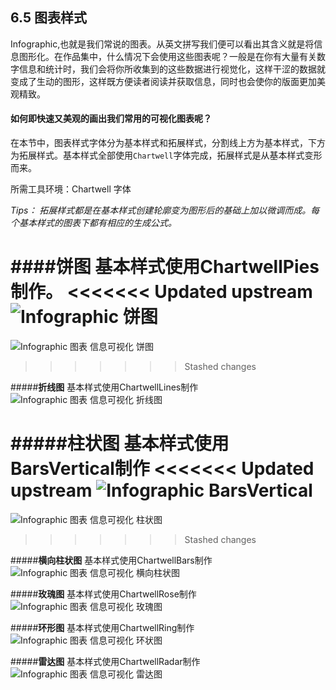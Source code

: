 ## 6.5 图表样式 ##

Infographic,也就是我们常说的图表。从英文拼写我们便可以看出其含义就是将信息图形化。在作品集中，什么情况下会使用这些图表呢？一般是在你有大量有关数字信息和统计时，我们会将你所收集到的这些数据进行视觉化，这样干涩的数据就变成了生动的图形，这样既方便读者阅读并获取信息，同时也会使你的版面更加美观精致。

#### 如何即快速又美观的画出我们常用的可视化图表呢？

在本节中，图表样式字体分为基本样式和拓展样式，分割线上方为基本样式，下方为拓展样式。基本样式全部使用`Chartwell`字体完成，拓展样式是从基本样式变形而来。

所需工具环境：Chartwell 字体



*Tips： 拓展样式都是在基本样式创建轮廓变为图形后的基础上加以微调而成。每个基本样式的图表下都有相应的生成公式。*


####**饼图**
基本样式使用ChartwellPies制作。
<<<<<<< Updated upstream
![Infographic 饼图](http://kitpic.makebi.net/2021/lk_15.jpg)
=======
![Infographic 图表 信息可视化 饼图](http://kitpic.makebi.net/2021/lk_15.jpg)
>>>>>>> Stashed changes

#####**折线图**
基本样式使用ChartwellLines制作
![Infographic 图表 信息可视化 折线图](http://kitpic.makebi.net/2021/lk_16.jpg)

#####**柱状图**
基本样式使用BarsVertical制作
<<<<<<< Updated upstream
![Infographic BarsVertical ](http://kitpic.makebi.net/2021/lk_17.jpg)
=======
![Infographic 图表 信息可视化 柱状图](http://kitpic.makebi.net/2021/lk_17.jpg)
>>>>>>> Stashed changes

#####**横向柱状图**
基本样式使用ChartwellBars制作
![Infographic 图表 信息可视化 横向柱状图](http://kitpic.makebi.net/2021/lk_18.jpg)

#####**玫瑰图**
基本样式使用ChartwellRose制作
![Infographic 图表 信息可视化 玫瑰图](http://kitpic.makebi.net/2021/lk_19.jpg)

#####**环形图**
基本样式使用ChartwellRing制作
![Infographic 图表 信息可视化 环状图](http://kitpic.makebi.net/2021/lk_20.jpg)

#####**雷达图**
基本样式使用ChartwellRadar制作
![Infographic 图表 信息可视化 雷达图](http://kitpic.makebi.net/2021/lk_21.jpg)
